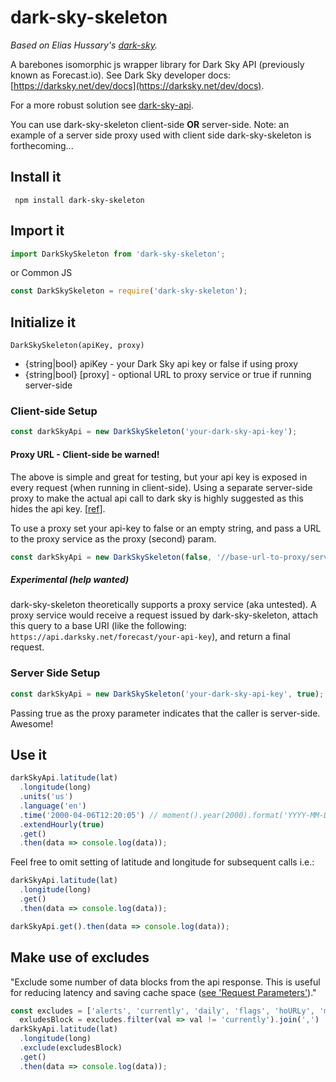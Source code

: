 # dark-sky-skeleton

*Based on Elias Hussary's [dark-sky](https://github.com/eliash91/dark-sky).*

A barebones isomorphic js wrapper library for Dark Sky API (previously known as Forecast.io). See Dark Sky developer docs: [https://darksky.net/dev/docs](https://darksky.net/dev/docs).

For a more robust solution see [dark-sky-api](https://github.com/deanbot/dark-sky-api).

You can use dark-sky-skeleton client-side __OR__ server-side. Note: an example of a server side proxy used with client side dark-sky-skeleton is forthecoming...

## Install it

```
 npm install dark-sky-skeleton
```

## Import it

```javascript
import DarkSkySkeleton from 'dark-sky-skeleton';
```

or Common JS

```javascript
const DarkSkySkeleton = require('dark-sky-skeleton');
```

## Initialize it

`DarkSkySkeleton(apiKey, proxy)`
- {string|bool} apiKey - your Dark Sky api key or false if using proxy
- {string|bool} [proxy] - optional URL to proxy service or true if running server-side

### Client-side Setup

```javascript
const darkSkyApi = new DarkSkySkeleton('your-dark-sky-api-key');
```

#### Proxy URL - Client-side be warned!

The above is simple and great for testing, but your api key is exposed in every request (when running in client-side). Using a separate server-side proxy to make the actual api call to dark sky is highly suggested as this hides the api key. [[ref](https://darksky.net/dev/docs/faq#cross-origin)]. 

To use a proxy set your api-key to false or an empty string, and pass a URL to the proxy service as the proxy (second) param.

```javascript
const darkSkyApi = new DarkSkySkeleton(false, '//base-url-to-proxy/service');
```

##### Experimental (help wanted)

dark-sky-skeleton theoretically supports a proxy service (aka untested). A proxy service would receive a request issued by dark-sky-skeleton, attach this query to a base URI (like the following: `https://api.darksky.net/forecast/your-api-key`), and return a final request.

### Server Side Setup

```javascript
const darkSkyApi = new DarkSkySkeleton('your-dark-sky-api-key', true);
```

Passing true as the proxy parameter indicates that the caller is server-side. Awesome!

## Use it

```javascript
darkSkyApi.latitude(lat)
  .longitude(long)
  .units('us')
  .language('en')
  .time('2000-04-06T12:20:05') // moment().year(2000).format('YYYY-MM-DDTHH:mm:ss')
  .extendHourly(true)
  .get()
  .then(data => console.log(data));
```

Feel free to omit setting of latitude and longitude for subsequent calls i.e.:

```javascript
darkSkyApi.latitude(lat)
  .longitude(long)
  .get()
  .then(data => console.log(data));

darkSkyApi.get().then(data => console.log(data));
```

## Make use of excludes

"Exclude some number of data blocks from the api response. This is useful for reducing latency and saving cache space ([see 'Request Parameters'](https://darksky.net/dev/docs/forecast))."

```javascript
const excludes = ['alerts', 'currently', 'daily', 'flags', 'hoURLy', 'minutely'],
  exludesBlock = excludes.filter(val => val != 'currently').join(',')
darkSkyApi.latitude(lat)
  .longitude(long)
  .exclude(excludesBlock)
  .get()
  .then(data => console.log(data));
```
